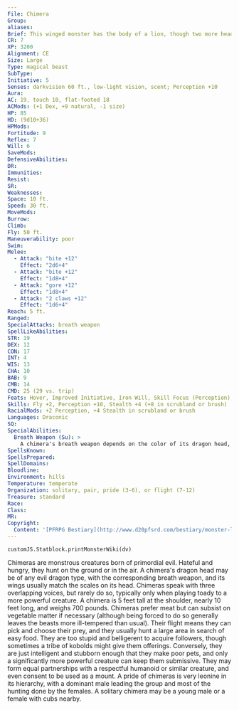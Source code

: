 ```yaml
---
File: Chimera
Group: 
aliases: 
Brief: This winged monster has the body of a lion, though two more heads flank its central feline one-a dragon and a horned goat.
CR: 7
XP: 3200
Alignment: CE
Size: Large
Type: magical beast
SubType: 
Initiative: 5
Senses: darkvision 60 ft., low-light vision, scent; Perception +10
Aura: 
AC: 19, touch 10, flat-footed 18
ACMods: (+1 Dex, +9 natural, -1 size)
HP: 85
HD: (9d10+36)
HPMods: 
Fortitude: 9
Reflex: 7
Will: 6
SaveMods: 
DefensiveAbilities: 
DR: 
Immunities: 
Resist: 
SR: 
Weaknesses: 
Space: 10 ft.
Speed: 30 ft.
MoveMods: 
Burrow: 
Climb: 
Fly: 50 ft.
Maneuverability: poor
Swim: 
Melee: 
  - Attack: "bite +12"
    Effect: "2d6+4"
  - Attack: "bite +12"
    Effect: "1d8+4"
  - Attack: "gore +12"
    Effect: "1d8+4"
  - Attack: "2 claws +12"
    Effect: "1d6+4"
Reach: 5 ft.
Ranged: 
SpecialAttacks: breath weapon
SpellLikeAbilities: 
STR: 19
DEX: 12
CON: 17
INT: 4
WIS: 13
CHA: 10
BAB: 9
CMB: 14
CMD: 25 (29 vs. trip)
Feats: Hover, Improved Initiative, Iron Will, Skill Focus (Perception), Toughness
Skills: Fly +2, Perception +10, Stealth +4 (+8 in scrubland or brush)
RacialMods: +2 Perception, +4 Stealth in scrubland or brush
Languages: Draconic
SQ: 
SpecialAbilities:
  Breath Weapon (Su): >
    A chimera's breath weapon depends on the color of its dragon head, as summarized on the table below. Regardless of its type, a chimera's breath weapon is usable once every 1d4 rounds, deals 6d8 points of damage, and allows a DC 17 Reflex save for half damage. The save DC is Constitution-based. To determine a chimera's head color and breath weapon randomly, roll 1d10 and consult the table below. d10 Head Color Breath Weapon 1-2 Black 40-foot line of acid 3-4 Blue 40-foot line of lightning 5-6 Green 20-foot cone of acid 7-8 Red 20-foot cone of fire 9-10 White 20-foot cone of cold
SpellsKnown: 
SpellsPrepared: 
SpellDomains: 
Bloodline: 
Environment: hills
Temperature: temperate
Organization: solitary, pair, pride (3-6), or flight (7-12)
Treasure: standard
Race: 
Class: 
MR: 
Copyright:
  Content: '[PFRPG Bestiary](http://www.d20pfsrd.com/bestiary/monster-listings/magical-beasts/chimera)'
---
```

```dataviewjs
customJS.Statblock.printMonsterWiki(dv)
```
Chimeras are monstrous creatures born of primordial evil. Hateful and hungry, they hunt on the ground or in the air. A chimera's dragon head may be of any evil dragon type, with the corresponding breath weapon, and its wings usually match the scales on its head. Chimeras speak with three overlapping voices, but rarely do so, typically only when playing toady to a more powerful creature. A chimera is 5 feet tall at the shoulder, nearly 10 feet long, and weighs 700 pounds. Chimeras prefer meat but can subsist on vegetable matter if necessary (although being forced to do so generally leaves the beasts more ill-tempered than usual). Their flight means they can pick and choose their prey, and they usually hunt a large area in search of easy food. They are too stupid and belligerent to acquire followers, though sometimes a tribe of kobolds might give them offerings. Conversely, they are just intelligent and stubborn enough that they make poor pets, and only a significantly more powerful creature can keep them submissive. They may form equal partnerships with a respectful humanoid or similar creature, and even consent to be used as a mount. A pride of chimeras is very leonine in its hierarchy, with a dominant male leading the group and most of the hunting done by the females. A solitary chimera may be a young male or a female with cubs nearby.
